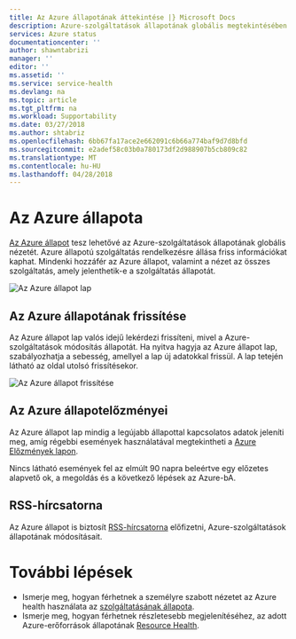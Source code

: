 ```yaml
---
title: Az Azure állapotának áttekintése |} Microsoft Docs
description: Azure-szolgáltatások állapotának globális megtekintésében.
services: Azure status
documentationcenter: ''
author: shawntabrizi
manager: ''
editor: ''
ms.assetid: ''
ms.service: service-health
ms.devlang: na
ms.topic: article
ms.tgt_pltfrm: na
ms.workload: Supportability
ms.date: 03/27/2018
ms.author: shtabriz
ms.openlocfilehash: 6bb67fa17ace2e662091c6b66a774baf9d7d8bfd
ms.sourcegitcommit: e2adef58c03b0a780173df2d988907b5cb809c82
ms.translationtype: MT
ms.contentlocale: hu-HU
ms.lasthandoff: 04/28/2018
---
```

# <a name="azure-status"></a>Az Azure állapota
[Az Azure állapot](https://azure.microsoft.com/status/) tesz lehetővé az Azure-szolgáltatások állapotának globális nézetét. Azure állapotú szolgáltatás rendelkezésre állása friss információkat kaphat. Mindenki hozzáfér az Azure állapot, valamint a nézet az összes szolgáltatás, amely jelenthetik-e a szolgáltatás állapotát. 

![Az Azure állapot lap](./media/azure-status-overview/azure-status.PNG)

## <a name="azure-status-updates"></a>Az Azure állapotának frissítése
Az Azure állapot lap valós idejű lekérdezi frissíteni, mivel a Azure-szolgáltatások módosítás állapotát. Ha nyitva hagyja az Azure állapot lap, szabályozhatja a sebesség, amellyel a lap új adatokkal frissül. A lap tetején látható az oldal utolsó frissítésekor.

![Az Azure állapot frissítése](./media/azure-status-overview/update.PNG)

## <a name="azure-status-history"></a>Az Azure állapotelőzményei
Az Azure állapot lap mindig a legújabb állapottal kapcsolatos adatok jeleníti meg, amíg régebbi események használatával megtekintheti a [Azure Előzmények lapon](https://azure.microsoft.com/status/history/).

Nincs látható események fel az elmúlt 90 napra beleértve egy előzetes alapvető ok, a megoldás és a következő lépések az Azure-bA.

## <a name="rss-feed"></a>RSS-hírcsatorna
Az Azure állapot is biztosít [RSS-hírcsatorna](https://azure.microsoft.com/status/feed/) előfizetni, Azure-szolgáltatások állapotának módosításait.

# <a name="next-steps"></a>További lépések
* Ismerje meg, hogyan férhetnek a személyre szabott nézetet az Azure health használata az [szolgáltatásának állapota](./service-health-overview.md).
* Ismerje meg, hogyan férhetnek részletesebb megjelenítéséhez, az adott Azure-erőforrások állapotának [Resource Health](./resource-health-overview.md).

